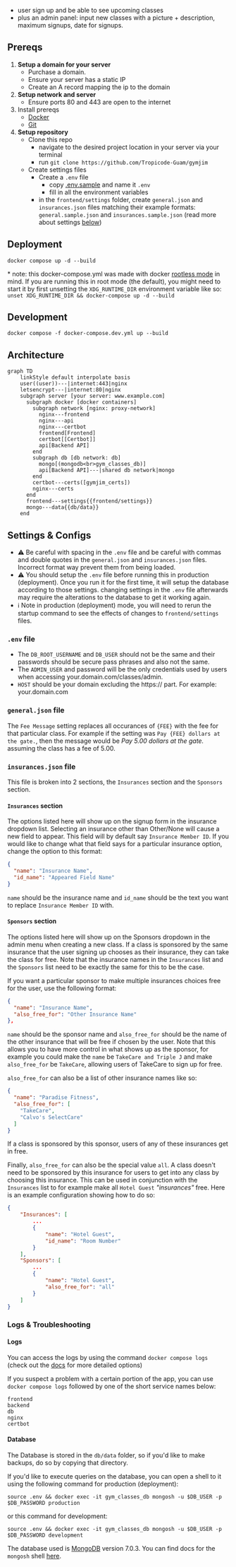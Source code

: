 * user sign up and be able to see upcoming classes
* plus an admin panel:
input new classes with a picture + description, maximum signups, date for signups.

## Prereqs

1. **Setup a domain for your server**
     * Purchase a domain.
     * Ensure your server has a static IP
     * Create an A record mapping the ip to the domain
2. **Setup network and server**
     * Ensure ports 80 and 443 are open to the internet
3. Install prereqs
     * [Docker](https://www.docker.com/get-started/)  
     * [Git](https://www.git-scm.com/)
4. **Setup repository**
     * Clone this repo 
       * navigate to the desired project location in your server via your terminal
       * run `git clone https://github.com/Tropicode-Guam/gymjim`
     * Create settings files
       * Create a `.env` file
         * copy [.env.sample](.env.sample) and name it `.env`
         * fill in all the environment variables
       * in the `frontend/settings` folder, create `general.json` and `insurances.json` files matching their example formats: `general.sample.json` and `insurances.sample.json` (read more about settings [below](#settings--configs))

## Deployment

`docker compose up -d --build`

\* note: this docker-compose.yml was made with docker [rootless mode](https://docs.docker.com/engine/security/rootless/) in mind. If you are running this in root mode (the default), you might need to start it by first unsetting the `XDG_RUNTIME_DIR` environment variable like so: `unset XDG_RUNTIME_DIR && docker-compose up -d --build`

## Development

`docker compose -f docker-compose.dev.yml up --build`

## Architecture

```mermaid
graph TD
    linkStyle default interpolate basis
    user((user))---|internet:443|nginx
    letsencrypt---|internet:80|nginx
    subgraph server [your server: www.example.com]
      subgraph docker [docker containers]
        subgraph network [nginx: proxy-network]
          nginx---frontend
          nginx---api
          nginx---certbot
          frontend[Frontend]
          certbot[[Certbot]]
          api[Backend API]
        end
        subgraph db [db network: db]
          mongo[(mongodb<br>gym_classes_db)]
          api[Backend API]---|shared db network|mongo
        end
        certbot---certs([gymjim_certs])
        nginx---certs
      end
      frontend---settings{{frontend/settings}}
      mongo---data{{db/data}}
    end
```

## Settings & Configs

* ⚠️ Be careful with spacing in the `.env` file and be careful with commas and double quotes in the `general.json` and `insurances.json` files. Incorrect format way prevent them from being loaded.
* ⚠️ You should setup the `.env` file before running this in production (deployment). Once you run it for the first time, it will setup the database according to those settings. changing settings in the `.env` file afterwards may require the alterations to the database to get it working again.
* ℹ Note in production (deployment) mode, you will need to rerun the startup command to see the effects of changes to `frontend/settings` files.

### `.env` file

* The `DB_ROOT_USERNAME` and `DB_USER` should not be the same and their passwords should be secure pass phrases and also not the same.
* The `ADMIN_USER` and password will be the only credentials used by users when accessing your.domain.com/classes/admin.
* `HOST` should be your domain excluding the https:// part. For example: your.domain.com

### `general.json` file

The `Fee Message` setting replaces all occurances of `{FEE}` with the fee for that particular class. For example if the setting was `Pay {FEE} dollars at the gate.`, then the message would be *Pay 5.00 dollars at the gate.* assuming the class has a fee of 5.00.

### `insurances.json` file

This file is broken into 2 sections, the `Insurances` section and the `Sponsors` section.

#### `Insurances` section

The options listed here will show up on the signup form in the insurance dropdown list. Selecting an insurance other than Other/None will cause a new field to appear. This field will by default say `Insurance Member ID`. If you would like to change what that field says for a particular insurance option, change the option to this format:

```json
{
  "name": "Insurance Name",
  "id_name": "Appeared Field Name"
}
```

`name` should be the insurance name and `id_name` should be the text you want to replace `Insurance Member ID` with.

#### `Sponsors` section

The options listed here will show up on the Sponsors dropdown in the admin menu when creating a new class. If a class is sponsored by the same insurance that the user signing up chooses as their insurance, they can take the class for free. Note that the insurance names in the `Insurances` list and the `Sponsors` list need to be exactly the same for this to be the case.

If you want a particular sponsor to make multiple insurances choices free for the user, use the following format:

```json
{
  "name": "Insurance Name",
  "also_free_for": "Other Insurance Name"
},
```

`name` should be the sponsor name and `also_free_for` should be the name of the other insurance that will be free if chosen by the user. Note that this allows you to have more control in what shows up as the sponsor, for example you could make the `name` be `TakeCare and Triple J` and make `also_free_for` be `TakeCare`, allowing users of TakeCare to sign up for free.

`also_free_for` can also be a list of other insurance names like so:

```json
{
  "name": "Paradise Fitness",
  "also_free_for": [
    "TakeCare", 
    "Calvo's SelectCare"
  ]
}
```
If a class is sponsored by this sponsor, users of any of these insurances get in free.

Finally, `also_free_for` can also be the special value `all`. A class doesn't need to be sponsored by this insurance for users to get into any class by choosing this insurance. This can be used in conjunction with the `Insurances` list to for example make all `Hotel Guest` *"insurances"* free. Here is an example configuration showing how to do so:

```json
{
    "Insurances": [
        ...
        {
            "name": "Hotel Guest",
            "id_name": "Room Number"
        }
    ],
    "Sponsors": [
        ...
        {
            "name": "Hotel Guest",
            "also_free_for": "all"
        }
    ]
}
```

### Logs & Troubleshooting

#### Logs

You can access the logs by using the command `docker compose logs` (check out the [docs](https://docs.docker.com/reference/cli/docker/compose/logs/) for more detailed options)

If you suspect a problem with a certain portion of the app, you can use `docker compose logs` followed by one of the short service names below:

```
frontend
backend
db
nginx
certbot
```

#### Database

The Database is stored in the `db/data` folder, so if you'd like to make backups, do so by copying that directory.

If you'd like to execute queries on the database, you can open a shell to it using the following command for production (deployment):

`source .env && docker exec -it gym_classes_db mongosh -u $DB_USER -p $DB_PASSWORD production`

or this command for development:

`source .env && docker exec -it gym_classes_db mongosh -u $DB_USER -p $DB_PASSWORD development`

The database used is [MongoDB](https://www.mongodb.com/) version 7.0.3. You can find docs for the `mongosh` shell [here](https://www.mongodb.com/docs/mongodb-shell/crud/).

